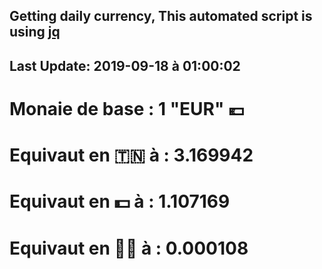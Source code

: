 ## Getting daily currency, This automated script is using [jq](https://stedolan.github.io/jq/)
## Last Update:  2019-09-18 à 01:00:02
 # Monaie de base : 1 "EUR" 💶 
 # Equivaut en 🇹🇳 à :  3.169942 
 # Equivaut en 💵 à : 1.107169
 # Equivaut en 🐱‍💻 à :  0.000108
